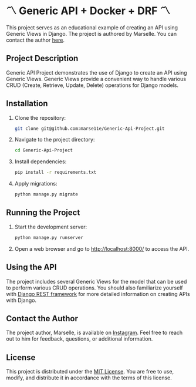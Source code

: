 # 〽️ Generic API + Docker + DRF 〽️

This project serves as an educational example of creating an API using Generic Views in Django. The project is authored by Marselle. You can contact the author [here](https://instagram.com/5ekastan).

## Project Description

Generic API Project demonstrates the use of Django to create an API using Generic Views. Generic Views provide a convenient way to handle various CRUD (Create, Retrieve, Update, Delete) operations for Django models.

## Installation

1. Clone the repository:

    ```bash
    git clone git@github.com:marse11e/Generic-Api-Project.git
    ```

2. Navigate to the project directory:

    ```bash
    cd Generic-Api-Project
    ```

3. Install dependencies:

    ```bash
    pip install -r requirements.txt
    ```

4. Apply migrations:

    ```bash
    python manage.py migrate
    ```

## Running the Project

1. Start the development server:

    ```bash
    python manage.py runserver
    ```

2. Open a web browser and go to [http://localhost:8000/](http://localhost:8000/) to access the API.

## Using the API

The project includes several Generic Views for the model that can be used to perform various CRUD operations. You should also familiarize yourself with [Django REST framework](https://www.django-rest-framework.org/) for more detailed information on creating APIs with Django.

## Contact the Author

The project author, Marselle, is available on [Instagram](https://instagram.com/5ekastan). Feel free to reach out to him for feedback, questions, or additional information.

## License

This project is distributed under the [MIT License](LICENSE). You are free to use, modify, and distribute it in accordance with the terms of this license.
